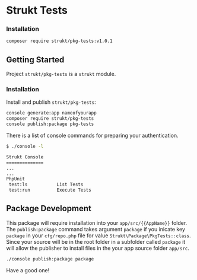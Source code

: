 Strukt Tests
===

### Installation

```sh
composer require strukt/pkg-tests:v1.0.1
```

## Getting Started

Project `strukt/pkg-tests` is a `strukt` module.

### Installation

Install and publish `strukt/pkg-tests`:

```sh
console generate:app nameofyourapp
composer require strukt/pkg-tests
console publish:package pkg-tests
```

There is a list of console commands for preparing your authentication.

```sh
$ ./console -l

Strukt Console
==============
...
...
PhpUnit
 test:ls           List Tests 
 test:run          Execute Tests
```
## Package Development

This package will require installation into your `app/src/{{AppName}}` folder.
The `publish:package` command takes argument `package` if you inicate key `package` in 
your `cfg/repo.php` file for value `Strukt\Package\PkgTests::class`. Since your source 
will be in the root folder in a subfolder called `package` it will allow the publisher 
to install files in the your app source folder `app/src`.

```sh
./console publish:package package
```
Have a good one!

